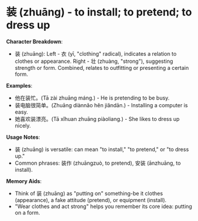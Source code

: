 # **装 (zhuāng) - to install; to pretend; to dress up**

**Character Breakdown**:  
- 装 (zhuāng): Left - 衣 (yī, "clothing" radical), indicates a relation to clothes or appearance. Right - 壮 (zhuàng, "strong"), suggesting strength or form. Combined, relates to outfitting or presenting a certain form.

**Examples**:  
- 他在装忙。(Tā zài zhuāng máng.) - He is pretending to be busy.  
- 装电脑很简单。(Zhuāng diànnǎo hěn jiǎndān.) - Installing a computer is easy.  
- 她喜欢装漂亮。(Tā xǐhuan zhuāng piàoliang.) - She likes to dress up nicely.

**Usage Notes**:  
- 装 (zhuāng) is versatile: can mean "to install," "to pretend," or "to dress up."  
- Common phrases: 装作 (zhuāngzuò, to pretend), 安装 (ānzhuāng, to install).

**Memory Aids**:  
- Think of 装 (zhuāng) as "putting on" something-be it clothes (appearance), a fake attitude (pretend), or equipment (install).  
- "Wear clothes and act strong" helps you remember its core idea: putting on a form.